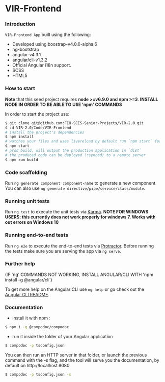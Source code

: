 # VIR-Frontend

### Introduction

`VIR-Frontend App` built using the following:
- Developed using boostrap-v4.0.0-alpha.6
- ng-bootstrap
- angular-v4.3.1
- angular/cli-v1.3.2
- Official Angular i18n support.
- SCSS
- HTML5 


### How to start
**Note** that this seed project requires  **node >=v6.9.0 and npm >=3**.
**INSTALL NODE IN ORDER TO BE ABLE TO USE 'npm' COMMANDS**

In order to start the project use:
```bash
$ git clone git@github.com:FIU-SCIS-Senior-Projects/VIR-2.0.git
$ cd VIR-2.0/Code/VIR-Frontend
# install the project's dependencies
$ npm install
# watches your files and uses livereload by default run `npm start` for a dev server. Navigate to `http://localhost:4200/`. The app will automatically reload if you change any of the source files.
$ npm start
# prod build, will output the production application in `dist`
# the produced code can be deployed (rsynced) to a remote server
$ npm run build
```

### Code scaffolding

Run `ng generate component component-name` to generate a new component. You can also use `ng generate directive/pipe/service/class/module`.

### Running unit tests

Run `ng test` to execute the unit tests via [Karma](https://karma-runner.github.io).
**NOTE FOR WINDOWS USERS: this currently does not work properly for windows 7. 
Works with out errors on Windows 10**

### Running end-to-end tests

Run `ng e2e` to execute the end-to-end tests via [Protractor](http://www.protractortest.org/).
Before running the tests make sure you are serving the app via `ng serve`.

### Further help

(IF 'ng' COMMANDS NOT WORKING, INSTALL ANGULAR/CLI WITH 'npm install -g @angular/cli')

To get more help on the Angular CLI use `ng help` or go check out the [Angular CLI README](https://github.com/angular/angular-cli/blob/master/README.md).

### Documentation
- install it with npm :
```bash
$ npm i -g @compodoc/compodoc 
```
- run it inside the folder of your Angular application
```bash
$ compodoc -p tsconfig.json
```
You can then run an HTTP server in that folder, or launch the previous command with the -s flag, and the tool will serve you the documentation, by default on http://localhost:8080
```bash
$ compodoc -p tsconfig.json -s
```

